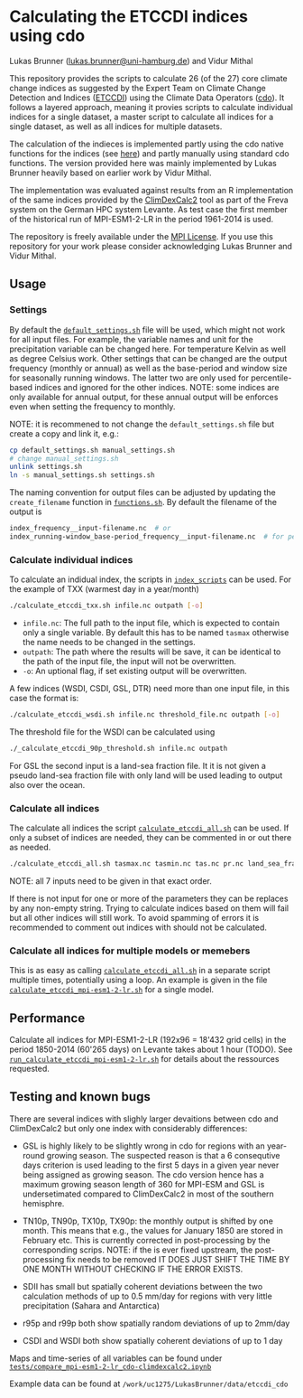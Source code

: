 # Calculating the ETCCDI indices using cdo

Lukas Brunner (lukas.brunner@uni-hamburg.de) and Vidur Mithal

This repository provides the scripts to calculate 26 (of the 27) core climate change indices as suggested by the Expert Team on Climate Change Detection and Indices ([ETCCDI](http://etccdi.pacificclimate.org/list_27_indices.shtml)) using the Climate Data Operators ([cdo](https://code.mpimet.mpg.de/projects/cdo/embedded/index.html)). It follows a layered approach, meaning it provies scripts to calculate individual indices for a single dataset, a master script to calculate all indices for a single dataset, as well as all indices for multiple datasets. 

The calculation of the indieces is implemented partly using the cdo native functions for the indices (see [here](https://code.mpimet.mpg.de/projects/cdo/embedded/cdo_eca.pdf)) and partly manually using standard cdo functions. The version provided here was mainly implemented by Lukas Brunner heavily based on earlier work by Vidur Mithal. 

The implementation was evaluated against results from an R implementation of the same indices provided by the [ClimDexCalc2](https://bm1159.gitlab-pages.dkrz.de/plugins4freva/climdexcalc2/) tool as part of the Freva system on the German HPC system Levante. As test case the first member of the historical run of MPI-ESM1-2-LR in the period 1961-2014 is used. 

The repository is freely available under the [MPI License](./license). If you use this repository for your work please consider acknowledging Lukas Brunner and Vidur Mithal. 

## Usage

### Settings

By default the [`default_settings.sh`](default_settings.sh) file will be used, which might not work for all input files. For example, the variable names and unit for the precipitation variable can be changed here. For temperature Kelvin as well as degree Celsius work. Other settings that can be changed are the output frequency (monthly or annual) as well as the base-period and window size for seasonally running windows. The latter two are only used for percentile-based indices and ignored for the other indices. NOTE: some indices are only available for annual output, for these annual output will be enforces even when setting the frequency to monthly. 

NOTE: it is recommened to not change the `default_settings.sh` file but create a copy and link it, e.g.:

```bash
cp default_settings.sh manual_settings.sh
# change manual_settings.sh
unlink settings.sh
ln -s manual_settings.sh settings.sh
```

The naming convention for output files can be adjusted by updating the `create_filename` function in [`functions.sh`](functions.sh). By default the filename of the output is

```bash
index_frequency__input-filename.nc  # or
index_running-window_base-period_frequency__input-filename.nc  # for percentile-based files
```

### Calculate individual indices

To calculate an indidual index, the scripts in [`index_scripts`](index_scripts) can be used. For the example of TXX (warmest day in a year/month)

```bash
./calculate_etccdi_txx.sh infile.nc outpath [-o]
```

- `infile.nc`: The full path to the input file, which is expected to contain only a single variable. By default this has to be named `tasmax` otherwise the name needs to be changed in the settings. 
- `outpath`: The path where the results will be save, it can be identical to the path of the input file, the input will not be overwritten.
- `-o`: An uptional flag, if set existing output will be overwritten.

A few indices (WSDI, CSDI, GSL, DTR) need more than one input file, in this case the format is:

```bash
./calculate_etccdi_wsdi.sh infile.nc threshold_file.nc outpath [-o]
```

The threshold file for the WSDI can be calculated using

```bash
./_calculate_etccdi_90p_threshold.sh infile.nc outpath
```

For GSL the second input is a land-sea fraction file. It it is not given a pseudo land-sea fraction file with only land will be used leading to output also over the ocean.

### Calculate all indices

The calculate all indices the script [`calculate_etccdi_all.sh`](calculate_etccdi_all.sh) can be used. If only a subset of indices are needed, they can be commented in or out there as needed. 

```bash
./calculate_etccdi_all.sh tasmax.nc tasmin.nc tas.nc pr.nc land_sea_fraction.nc outpath [-o, '']
```

NOTE: all 7 inputs need to be given in that exact order. 

If there is not input for one or more of the parameters they can be replaces by any non-empty string. Trying to calculate indices based on them will fail but all other indices will still work. To avoid spamming of errors it is recommended to comment out indices with should not be calculated.

### Calculate all indices for multiple models or memebers

This is as easy as calling [`calculate_etccdi_all.sh`](calculate_etccdi_all.sh) in a separate script multiple times, potentially using a loop. An example is given in the file [`calculate_etccdi_mpi-esm1-2-lr.sh`](calculate_etccdi_mpi-esm1-2-lr.sh) for a single model. 

## Performance

Calculate all indices for MPI-ESM1-2-LR (192x96 = 18'432 grid cells) in the period 1850-2014 (60'265 days) on Levante takes about 1 hour (TODO). See [`run_calculate_etccdi_mpi-esm1-2-lr.sh`](run_calculate_etccdi_mpi-esm1-2-lr.sh) for details about the ressources requested.   

## Testing and known bugs

There are several indices with slighly larger devaitions between cdo and ClimDexCalc2 but only one index with considerably differences: 

- GSL is highly likely to be slightly wrong in cdo for regions with an year-round growing season. The suspected reason is that a 6 consequtive days criterion is used leading to the first 5 days in a given year never being assigned as growing season. The cdo version hence has a maximum growing season length of 360 for MPI-ESM and GSL is undersetimated compared to ClimDexCalc2 in most of the southern hemisphre. 

- TN10p, TN90p, TX10p, TX90p: the monthly output is shifted by one month. This means that e.g., the values for January 1850 are stored in February etc. This is currently corrected in post-processing by the corresponding scrips. NOTE: if the is ever fixed upstream, the post-processing fix needs to be removed IT DOES JUST SHIFT THE TIME BY ONE MONTH WITHOUT CHECKING IF THE ERROR EXISTS.

- SDII has small but spatially coherent deviations between the two calculation methods of up to 0.5 mm/day for regions with very little precipitation (Sahara and Antarctica)
- r95p and r99p both show spatially random deviations of up to 2mm/day
- CSDI and WSDI both show spatially coherent deviations of up to 1 day

Maps and time-series of all variables can be found under [`tests/compare_mpi-esm1-2-lr_cdo-climdexcalc2.ipynb`](tests/compare_mpi-esm1-2-lr_cdo-climdexcalc2.ipynb)

Example data can be found at `/work/uc1275/LukasBrunner/data/etccdi_cdo`

